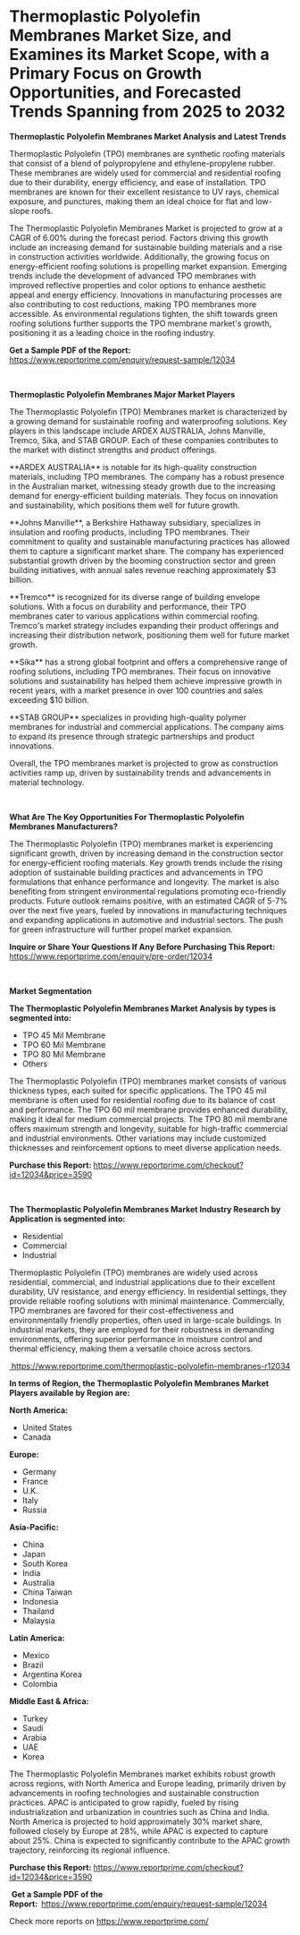 <p><h1>Thermoplastic Polyolefin Membranes Market Size, and Examines its Market Scope, with a Primary Focus on Growth Opportunities, and Forecasted Trends Spanning from 2025 to 2032</h1></p><p><strong>Thermoplastic Polyolefin Membranes Market Analysis and Latest Trends</strong></p>
<p><p>Thermoplastic Polyolefin (TPO) membranes are synthetic roofing materials that consist of a blend of polypropylene and ethylene-propylene rubber. These membranes are widely used for commercial and residential roofing due to their durability, energy efficiency, and ease of installation. TPO membranes are known for their excellent resistance to UV rays, chemical exposure, and punctures, making them an ideal choice for flat and low-slope roofs.</p><p>The Thermoplastic Polyolefin Membranes Market is projected to grow at a CAGR of 6.00% during the forecast period. Factors driving this growth include an increasing demand for sustainable building materials and a rise in construction activities worldwide. Additionally, the growing focus on energy-efficient roofing solutions is propelling market expansion. Emerging trends include the development of advanced TPO membranes with improved reflective properties and color options to enhance aesthetic appeal and energy efficiency. Innovations in manufacturing processes are also contributing to cost reductions, making TPO membranes more accessible. As environmental regulations tighten, the shift towards green roofing solutions further supports the TPO membrane market's growth, positioning it as a leading choice in the roofing industry.</p></p>
<p><strong>Get a Sample PDF of the Report:&nbsp;</strong> <a href="https://www.reportprime.com/enquiry/request-sample/12034?utm_campaign=3049&utm_medium=2&utm_source=Github&utm_content=ia&utm_term=17032025&utm_id=thermoplastic-polyolefin-membranes">https://www.reportprime.com/enquiry/request-sample/12034</a></p>
<p>&nbsp;</p>
<p><strong>Thermoplastic Polyolefin Membranes Major Market Players</strong></p>
<p><p>The Thermoplastic Polyolefin (TPO) Membranes market is characterized by a growing demand for sustainable roofing and waterproofing solutions. Key players in this landscape include ARDEX AUSTRALIA, Johns Manville, Tremco, Sika, and STAB GROUP. Each of these companies contributes to the market with distinct strengths and product offerings.</p><p>**ARDEX AUSTRALIA** is notable for its high-quality construction materials, including TPO membranes. The company has a robust presence in the Australian market, witnessing steady growth due to the increasing demand for energy-efficient building materials. They focus on innovation and sustainability, which positions them well for future growth.</p><p>**Johns Manville**, a Berkshire Hathaway subsidiary, specializes in insulation and roofing products, including TPO membranes. Their commitment to quality and sustainable manufacturing practices has allowed them to capture a significant market share. The company has experienced substantial growth driven by the booming construction sector and green building initiatives, with annual sales revenue reaching approximately $3 billion.</p><p>**Tremco** is recognized for its diverse range of building envelope solutions. With a focus on durability and performance, their TPO membranes cater to various applications within commercial roofing. Tremco's market strategy includes expanding their product offerings and increasing their distribution network, positioning them well for future market growth.</p><p>**Sika** has a strong global footprint and offers a comprehensive range of roofing solutions, including TPO membranes. Their focus on innovative solutions and sustainability has helped them achieve impressive growth in recent years, with a market presence in over 100 countries and sales exceeding $10 billion.</p><p>**STAB GROUP** specializes in providing high-quality polymer membranes for industrial and commercial applications. The company aims to expand its presence through strategic partnerships and product innovations.</p><p>Overall, the TPO membranes market is projected to grow as construction activities ramp up, driven by sustainability trends and advancements in material technology.</p></p>
<p>&nbsp;</p>
<p><strong>What Are The Key Opportunities For Thermoplastic Polyolefin Membranes Manufacturers?</strong></p>
<p><p>The Thermoplastic Polyolefin (TPO) membranes market is experiencing significant growth, driven by increasing demand in the construction sector for energy-efficient roofing materials. Key growth trends include the rising adoption of sustainable building practices and advancements in TPO formulations that enhance performance and longevity. The market is also benefiting from stringent environmental regulations promoting eco-friendly products. Future outlook remains positive, with an estimated CAGR of 5-7% over the next five years, fueled by innovations in manufacturing techniques and expanding applications in automotive and industrial sectors. The push for green infrastructure will further propel market expansion.</p></p>
<p><strong>Inquire or Share Your Questions If Any Before Purchasing This Report:</strong> <a href="https://www.reportprime.com/enquiry/pre-order/12034?utm_campaign=3049&utm_medium=2&utm_source=Github&utm_content=ia&utm_term=17032025&utm_id=thermoplastic-polyolefin-membranes">https://www.reportprime.com/enquiry/pre-order/12034</a></p>
<p>&nbsp;</p>
<p><strong>Market Segmentation</strong></p>
<p><strong>The Thermoplastic Polyolefin Membranes Market Analysis by types is segmented into:</strong></p>
<p><ul><li>TPO 45 Mil Membrane</li><li>TPO 60 Mil Membrane</li><li>TPO 80 Mil Membrane</li><li>Others</li></ul></p>
<p><p>The Thermoplastic Polyolefin (TPO) membranes market consists of various thickness types, each suited for specific applications. The TPO 45 mil membrane is often used for residential roofing due to its balance of cost and performance. The TPO 60 mil membrane provides enhanced durability, making it ideal for medium commercial projects. The TPO 80 mil membrane offers maximum strength and longevity, suitable for high-traffic commercial and industrial environments. Other variations may include customized thicknesses and reinforcement options to meet diverse application needs.</p></p>
<p><strong>Purchase this Report:&nbsp;</strong><a href="https://www.reportprime.com/checkout?id=12034&price=3590&utm_campaign=3049&utm_medium=2&utm_source=Github&utm_content=ia&utm_term=17032025&utm_id=thermoplastic-polyolefin-membranes">https://www.reportprime.com/checkout?id=12034&price=3590</a></p>
<p>&nbsp;</p>
<p><strong>The Thermoplastic Polyolefin Membranes Market Industry Research by Application is segmented into:</strong></p>
<p><ul><li>Residential</li><li>Commercial</li><li>Industrial</li></ul></p>
<p><p>Thermoplastic Polyolefin (TPO) membranes are widely used across residential, commercial, and industrial applications due to their excellent durability, UV resistance, and energy efficiency. In residential settings, they provide reliable roofing solutions with minimal maintenance. Commercially, TPO membranes are favored for their cost-effectiveness and environmentally friendly properties, often used in large-scale buildings. In industrial markets, they are employed for their robustness in demanding environments, offering superior performance in moisture control and thermal efficiency, making them a versatile choice across sectors.</p></p>
<p><a href="https://www.reportprime.com/thermoplastic-polyolefin-membranes-r12034?utm_campaign=3049&utm_medium=2&utm_source=Github&utm_content=ia&utm_term=17032025&utm_id=thermoplastic-polyolefin-membranes">&nbsp;https://www.reportprime.com/thermoplastic-polyolefin-membranes-r12034</a></p>
<p><strong>In terms of Region, the Thermoplastic Polyolefin Membranes Market Players available by Region are:</strong></p>
<p>
    <p> <strong> North America: </strong>
        <ul>
            <li>United States</li>
            <li>Canada</li>
        </ul>
        </p> 
    <p> <strong> Europe: </strong>
        <ul>
            <li>Germany</li>
            <li>France</li>
            <li>U.K.</li>
            <li>Italy</li>
            <li>Russia</li>
        </ul>
        </p> 
    <p> <strong> Asia-Pacific: </strong>
        <ul>
            <li>China</li>
            <li>Japan</li>
            <li>South Korea</li>
            <li>India</li>
            <li>Australia</li>
            <li>China Taiwan</li>
            <li>Indonesia</li>
            <li>Thailand</li>
            <li>Malaysia</li>
        </ul>
        </p> 
    <p> <strong> Latin America: </strong>
        <ul>
            <li>Mexico</li>
            <li>Brazil</li>
            <li>Argentina Korea</li>
            <li>Colombia</li>
        </ul>
        </p> 
    <p> <strong> Middle East & Africa: </strong>
        <ul>
            <li>Turkey</li>
            <li>Saudi</li>
            <li>Arabia</li>
            <li>UAE</li>
            <li>Korea</li>
        </ul>
    </p>
    </p>
<p><p>The Thermoplastic Polyolefin Membranes market exhibits robust growth across regions, with North America and Europe leading, primarily driven by advancements in roofing technologies and sustainable construction practices. APAC is anticipated to grow rapidly, fueled by rising industrialization and urbanization in countries such as China and India. North America is projected to hold approximately 30% market share, followed closely by Europe at 28%, while APAC is expected to capture about 25%. China is expected to significantly contribute to the APAC growth trajectory, reinforcing its regional influence.</p></p>
<p><strong>Purchase this Report: </strong><a href="https://www.reportprime.com/checkout?id=12034&price=3590&utm_campaign=3049&utm_medium=2&utm_source=Github&utm_content=ia&utm_term=17032025&utm_id=thermoplastic-polyolefin-membranes">https://www.reportprime.com/checkout?id=12034&price=3590</a></p>
<p>&nbsp;<strong>Get a Sample PDF of the Report:&nbsp;&nbsp;</strong><a href="https://www.reportprime.com/enquiry/request-sample/12034?utm_campaign=3049&utm_medium=2&utm_source=Github&utm_content=ia&utm_term=17032025&utm_id=thermoplastic-polyolefin-membranes">https://www.reportprime.com/enquiry/request-sample/12034</a></p>
<p><strong></strong></p>
<p>Check more reports on <a href="https://www.reportprime.com/?utm_campaign=3049&utm_medium=2&utm_source=Github&utm_content=ia&utm_term=17032025&utm_id=thermoplastic-polyolefin-membranes">https://www.reportprime.com/</a></p>
